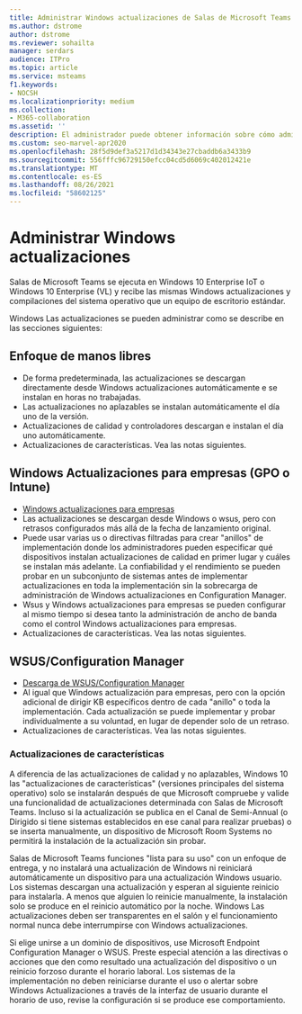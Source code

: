 ```yaml
---
title: Administrar Windows actualizaciones de Salas de Microsoft Teams
ms.author: dstrome
author: dstrome
ms.reviewer: sohailta
manager: serdars
audience: ITPro
ms.topic: article
ms.service: msteams
f1.keywords:
- NOCSH
ms.localizationpriority: medium
ms.collection:
- M365-collaboration
ms.assetid: ''
description: El administrador puede obtener información sobre cómo administrar Windows actualizaciones y Windows de características de Salas de Microsoft Teams.
ms.custom: seo-marvel-apr2020
ms.openlocfilehash: 28f5d9def3a5217d1d34343e27cbaddb6a3433b9
ms.sourcegitcommit: 556fffc96729150efcc04cd5d6069c402012421e
ms.translationtype: MT
ms.contentlocale: es-ES
ms.lasthandoff: 08/26/2021
ms.locfileid: "58602125"
---
```

# <a name="manage-windows-updates"></a>Administrar Windows actualizaciones

Salas de Microsoft Teams se ejecuta en Windows 10 Enterprise IoT o Windows 10 Enterprise (VL) y recibe las mismas Windows actualizaciones y compilaciones del sistema operativo que un equipo de escritorio estándar.

Windows Las actualizaciones se pueden administrar como se describe en las secciones siguientes:

## <a name="hands-off-approach"></a>Enfoque de manos libres 

- De forma predeterminada, las actualizaciones se descargan directamente desde Windows actualizaciones automáticamente e se instalan en horas no trabajadas.
- Las actualizaciones no aplazables se instalan automáticamente el día uno de la versión.
- Actualizaciones de calidad y controladores descargan e instalan el día uno automáticamente.
- Actualizaciones de características. Vea las notas siguientes.

## <a name="windows-updates-for-business-gpo-or-intune"></a>Windows Actualizaciones para empresas (GPO o Intune)  

- [Windows actualizaciones para empresas](/windows/deployment/update/waas-manage-updates-wufb)
- Las actualizaciones se descargan desde Windows o wsus, pero con retrasos configurados más allá de la fecha de lanzamiento original.
- Puede usar varias us o directivas filtradas para crear "anillos" de implementación donde los administradores pueden especificar qué dispositivos instalan actualizaciones de calidad en primer lugar y cuáles se instalan más adelante. La confiabilidad y el rendimiento se pueden probar en un subconjunto de sistemas antes de implementar actualizaciones en toda la implementación sin la sobrecarga de administración de Windows actualizaciones en Configuration Manager.
- Wsus y Windows actualizaciones para empresas [](/windows/deployment/update/waas-integrate-wufb) se pueden configurar al mismo tiempo si desea tanto la administración de ancho de banda como el control Windows actualizaciones para empresas.
- Actualizaciones de características. Vea las notas siguientes.

## <a name="wsusconfiguration-manager"></a>WSUS/Configuration Manager

- [Descarga de WSUS/Configuration Manager](/windows/deployment/update/waas-manage-updates-configuration-manager)
- Al igual que Windows actualización para empresas, pero con la opción adicional de dirigir KB específicos dentro de cada "anillo" o toda la implementación. Cada actualización se puede implementar y probar individualmente a su voluntad, en lugar de depender solo de un retraso.
- Actualizaciones de características. Vea las notas siguientes.

### <a name="feature-updates"></a>Actualizaciones de características

A diferencia de las actualizaciones de calidad y no aplazables, Windows 10 las "actualizaciones de características" (versiones principales del sistema operativo) solo se instalarán después de que Microsoft compruebe y valide una funcionalidad de actualizaciones determinada con Salas de Microsoft Teams. Incluso si la actualización se publica en el Canal de Semi-Annual (o Dirigido si tiene sistemas establecidos en ese canal para realizar pruebas) o se inserta manualmente, un dispositivo de Microsoft Room Systems no permitirá la instalación de la actualización sin probar.

Salas de Microsoft Teams funciones "lista para su uso" con un enfoque de entrega, y no instalará una actualización de Windows ni reiniciará automáticamente un dispositivo para una actualización Windows usuario. Los sistemas descargan una actualización y esperan al siguiente reinicio para instalarla. A menos que alguien lo reinicie manualmente, la instalación solo se produce en el reinicio automático por la noche. Windows Las actualizaciones deben ser transparentes en el salón y el funcionamiento normal nunca debe interrumpirse con Windows actualizaciones.

Si elige unirse a un dominio de dispositivos, use Microsoft Endpoint Configuration Manager o WSUS. Preste especial atención a las directivas o acciones que den como resultado una actualización del dispositivo o un reinicio forzoso durante el horario laboral. Los sistemas de la implementación no deben reiniciarse durante el uso o alertar sobre Windows Actualizaciones a través de la interfaz de usuario durante el horario de uso, revise la configuración si se produce ese comportamiento.